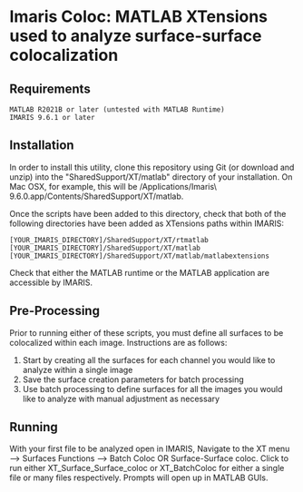 # Imaris Coloc: MATLAB XTensions used to analyze surface-surface colocalization

## Requirements

    MATLAB R2021B or later (untested with MATLAB Runtime)
    IMARIS 9.6.1 or later

## Installation

In order to install this utility, clone this repository using Git (or download and unzip) into the "SharedSupport/XT/matlab" directory of your installation. On Mac OSX, for example, this will be /Applications/Imaris\ 9.6.0.app/Contents/SharedSupport/XT/matlab.

Once the scripts have been added to this directory, check that both of the following directories have been added as XTensions paths within IMARIS:

    [YOUR_IMARIS_DIRECTORY]/SharedSupport/XT/rtmatlab
    [YOUR_IMARIS_DIRECTORY]/SharedSupport/XT/matlab
    [YOUR_IMARIS_DIRECTORY]/SharedSupport/XT/matlab/matlabextensions

Check that either the MATLAB runtime or the MATLAB application are accessible by IMARIS.

## Pre-Processing

Prior to running either of these scripts, you must define all surfaces to be colocalized within each image. Instructions are as follows:

1. Start by creating all the surfaces for each channel you would like to analyze within a single image
2. Save the surface creation parameters for batch processing
3. Use batch processing to define surfaces for all the images you would like to analyze with manual adjustment as necessary

## Running

With your first file to be analyzed open in IMARIS, Navigate to the XT menu --> Surfaces Functions --> Batch Coloc OR Surface-Surface coloc.
Click to run either XT_Surface_Surface_coloc or XT_BatchColoc for either a single file or many files respectively. Prompts will open up in MATLAB GUIs.
